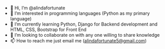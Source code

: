 - 👋 Hi, I’m @alindafortunate
- 👀 I’m interested in programming languages (Python as my primary language)
- 🌱 I’m currently learning Python, Django for Backend development and HTML, CSS, Bootstrap for Front End
- 💞️ I’m looking to collaborate on with any one willing to share knowledge
- 📫 How to reach me just email me (alindafortunate5@gmail.com)

<!---
alindafortunate/alindafortunate is a ✨ special ✨ repository because its `README.md` (this file) appears on your GitHub profile.
You can click the Preview link to take a look at your changes.
--->
